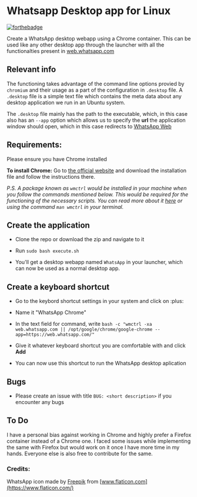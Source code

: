 # Whatsapp Desktop app for Linux

[![forthebadge](https://forthebadge.com/images/badges/it-works-why.svg)](https://forthebadge.com)

Create a WhatsApp desktop webapp using a Chrome container. This can be used like any other desktop app through the launcher with all the functionalties present in [web.whatsapp.com](https://web.whatsapp.com/)

## Relevant info

The functioning takes advantage of the command line options provied by `chromium` and their usage as a part of the configuration in `.desktop` file. A `.desktop` file is a simple text file which contains the meta data about any desktop application we run in an Ubuntu system.

The `.desktop` file mainly has the path to the executable, which, in this case also has an `--app` option which allows us to specify the **url** the application window should open, which in this case redirects to [WhatsApp Web](https://web.whatsapp.com/)

## Requirements:

Please ensure you have Chrome installed

**To install Chrome:** Go to [the official website](https://www.google.com/chrome/) and download the installation file and follow the instructions there.

*P.S. A package known as `wmctrl` would be installed in your machine when you follow the commands mentioned below. This would be required for the functioning of the necessary scripts. You can read more about it [here](https://www.freedesktop.org/wiki/Software/wmctrl/) or using the command `man wmctrl` in your terminal.*

## Create the application

- Clone the repo or download the zip and navigate to it

- Run `sudo bash execute.sh`

- You'll get a desktop webapp named `WhatsApp` in your launcher, which can now be used as a normal desktop app.

## Create a keyboard shortcut

- Go to the keybord shortcut settings in your system and click on :plus:

- Name it "WhatsApp Chrome"

- In the text field for command, write `bash -c "wmctrl -xa web.whatsapp.com || /opt/google/chrome/google-chrome --app=https://web.whatsapp.com/"`

- Give it whatever keyboard shortcut you are comfortable with and click **Add**

- You can now use this shortcut to run the WhatsApp desktop aplication

## Bugs

- Please create an issue with title `BUG: <short description>` if you encounter any bugs

## To Do

I have a personal bias against working in Chrome and highly prefer a Firefox container instead of a Chrome one. I faced some issues while implementing the same with Firefox but would work on it once I have more time in my hands. Everyone else is also free to contribute for the same.

### Credits:

WhatsApp icon made by [Freepik](https://www.flaticon.com/authors/freepik) from [www.flaticon.com](https://www.flaticon.com/)
